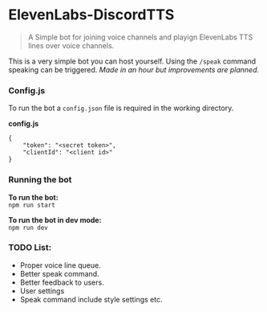 # ElevenLabs-DiscordTTS
<blockquote>
<p>A Simple bot for joining voice channels and playign ElevenLabs TTS lines over voice channels.</p>
</blockquote>

This is a very simple bot you can host yourself. Using the `/speak` command speaking can be triggered. <i>Made in an hour but improvements are planned.</i>

### Config.js
To run the bot a `config.json` file is required in the working directory.

<b>config.js</b>
```
{
	"token": "<secret token>",
    "clientId": "<client id>"
}
```

### Running the bot
<b>To run the bot: </b><br>
```npm run start```

<b>To run the bot in dev mode:</b> <br>
```npm run dev```

### TODO List:
- Proper voice line queue.
- Better speak command.
- Better feedback to users.
- User settings
- Speak command include style settings etc.